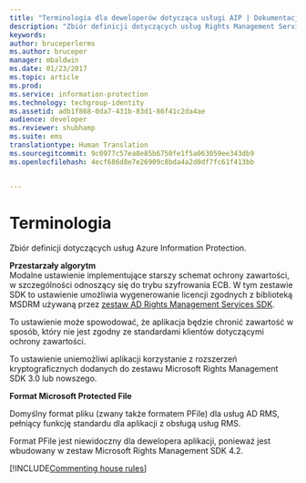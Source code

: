 ```yaml
---
title: "Terminologia dla deweloperów dotycząca usługi AIP | Dokumentacja firmy Microsoft"
description: "Zbiór definicji dotyczących usług Rights Management Services."
keywords: 
author: bruceperlerms
ms.author: bruceper
manager: mbaldwin
ms.date: 01/23/2017
ms.topic: article
ms.prod: 
ms.service: information-protection
ms.technology: techgroup-identity
ms.assetid: adb1f868-0da7-431b-83d1-86f41c2da4ae
audience: developer
ms.reviewer: shubhamp
ms.suite: ems
translationtype: Human Translation
ms.sourcegitcommit: 9c0977c57ea8e85b6750fe1f5a063059ee343db9
ms.openlocfilehash: 4ecf686d8e7e26909c8bda4a2d0df7fc61f413bb


---
```


# <a name="terms"></a>Terminologia

Zbiór definicji dotyczących usług Azure Information Protection.

**Przestarzały algorytm**  
Modalne ustawienie implementujące starszy schemat ochrony zawartości, w szczególności odnoszący się do trybu szyfrowania ECB. W tym zestawie SDK to ustawienie umożliwia wygenerowanie licencji zgodnych z biblioteką MSDRM używaną przez [zestaw AD Rights Management Services SDK](https://msdn.microsoft.com/library/windows/desktop/cc530379.aspx).

To ustawienie może spowodować, że aplikacja będzie chronić zawartość w sposób, który nie jest zgodny ze standardami klientów dotyczącymi ochrony zawartości.

To ustawienie uniemożliwi aplikacji korzystanie z rozszerzeń kryptograficznych dodanych do zestawu Microsoft Rights Management SDK 3.0 lub nowszego.

**Format Microsoft Protected File**

Domyślny format pliku (zwany także formatem PFile) dla usług AD RMS, pełniący funkcję standardu dla aplikacji z obsługą usług RMS.

Format PFile jest niewidoczny dla dewelopera aplikacji, ponieważ jest wbudowany w zestaw Microsoft Rights Management SDK 4.2.


[!INCLUDE[Commenting house rules](../includes/houserules.md)]


<!--HONumber=Jan17_HO4-->


